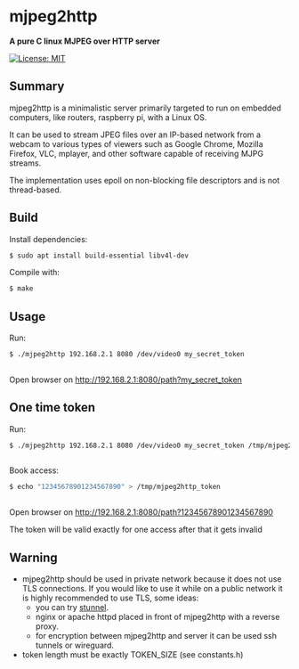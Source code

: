 # mjpeg2http

**A pure C linux MJPEG over HTTP server**
<p>
<a href="https://raw.githubusercontent.com/uraimo/Bitter/master/LICENSE"><img src="http://img.shields.io/badge/license-MIT-blue.svg?style=flat" alt="License: MIT" /></a>
</p>


## Summary

mjpeg2http is a minimalistic server primarily targeted to run on embedded computers, like routers, raspberry pi, with a Linux OS.

It can be used to stream JPEG files over an IP-based network from a webcam to various types of viewers such as Google Chrome, Mozilla Firefox, VLC, mplayer, and other software capable of receiving MJPG streams.

The implementation uses epoll on non-blocking file descriptors and is not thread-based.

## Build

Install dependencies:
```bash
$ sudo apt install build-essential libv4l-dev
```

Compile with:

```bash
$ make
```

## Usage

Run:

```bash
$ ./mjpeg2http 192.168.2.1 8080 /dev/video0 my_secret_token
 
```

Open browser on http://192.168.2.1:8080/path?my_secret_token

## One time token

Run:

```bash
$ ./mjpeg2http 192.168.2.1 8080 /dev/video0 my_secret_token /tmp/mjpeg2http_token
 
```
Book access:

```bash
$ echo "12345678901234567890" > /tmp/mjpeg2http_token
 
```

Open browser on http://192.168.2.1:8080/path?12345678901234567890

The token will be valid exactly for one access after that it gets invalid

## Warning
+ mjpeg2http should be used in private network because it does not use TLS connections. If you would like to use it while on a public network it is highly recommended to use TLS, some ideas:
    - you can try [stunnel](https://www.stunnel.org/).
    - nginx or apache httpd placed in front of mjpeg2http with a reverse proxy.
    - for encryption between mjpeg2http and server it can be used ssh tunnels or wireguard.
+ token length must be exactly TOKEN_SIZE (see constants.h) 
 
